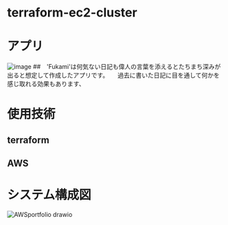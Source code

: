 # terraform-ec2-cluster

# アプリ
![image](https://github.com/user-attachments/assets/ee9c1df0-1d79-4704-950f-3fe89b107b9e)
##　'Fukami'は何気ない日記も偉人の言葉を添えるとたちまち深みが出ると想定して作成したアプリです。　　過去に書いた日記に目を通して何かを感じ取れる効果もあります、　　

# 使用技術　　
## terraform
## AWS

# システム構成図
![AWSportfolio drawio](https://github.com/user-attachments/assets/daa561f3-37eb-4050-9eaa-7ae66d2c58f6)
